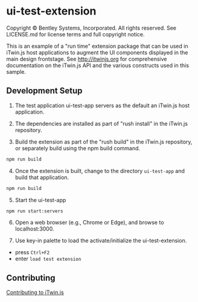 # ui-test-extension

Copyright © Bentley Systems, Incorporated. All rights reserved. See LICENSE.md for license terms and full copyright notice.

This is an example of a "run time" extension package that can be used in iTwin.js host applications to augment the UI components displayed
in the main design frontstage. See <http://itwinjs.org> for comprehensive documentation on the iTwin.js API and the various constructs used in this sample.

## Development Setup

1. The test application ui-test-app servers as the default an iTwin.js host application.

2. The dependencies are installed as part of "rush install" in the iTwin.js repository.

3. Build the extension as part of the "rush build" in the iTwin.js repository, or separately build using the npm build command.

  ```sh
  npm run build
  ```

4. Once the extension is built, change to the directory `ui-test-app` and build that application.

  ```sh
  npm run build
  ```

5. Start the ui-test-app

  ```sh
  npm run start:servers
  ```

6. Open a web browser (e.g., Chrome or Edge), and browse to localhost:3000.

7. Use key-in palette to load the activate/initialize the ui-test-extension.

- press `Ctrl+F2`
- enter `load test extension`

## Contributing

[Contributing to iTwin.js](https://github.com/iTwin/itwinjs-core/blob/master/CONTRIBUTING.md)
